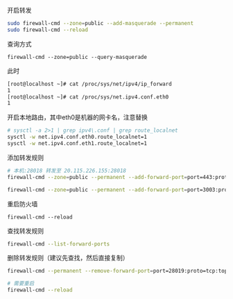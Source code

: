 开启转发

```bash
sudo firewall-cmd --zone=public --add-masquerade --permanent
sudo firewall-cmd --reload
```

查询方式

```
firewall-cmd --zone=public --query-masquerade
```

此时

```bash
[root@localhost ~]# cat /proc/sys/net/ipv4/ip_forward
1
[root@localhost ~]# cat /proc/sys/net.ipv4.conf.eth0
1
```

开启本地路由，其中eth0是机器的网卡名，注意替换

```bash
# sysctl -a 2>1 | grep ipv4\.conf | grep route_localnet
sysctl -w net.ipv4.conf.eth0.route_localnet=1
sysctl -w net.ipv4.conf.eth1.route_localnet=1
```

添加转发规则

```bash
# 本机:28018 转发至 20.115.226.155:28018
firewall-cmd --zone=public --permanent --add-forward-port=port=443:proto=tcp:toport=443:toaddr=170.106.183.135

firewall-cmd --zone=public --permanent --add-forward-port=port=3003:proto=tcp:toport=3002:toaddr=104.224.178.90
```

重启防火墙

```
firewall-cmd --reload
```

查找转发规则

```bash
firewall-cmd --list-forward-ports
```

删除转发规则（建议先查找，然后直接复制）

```bash
firewall-cmd --permanent --remove-forward-port=port=28019:proto=tcp:toport=28018:toaddr=20.115.226.155

# 需要重启
firewall-cmd --reload
```

